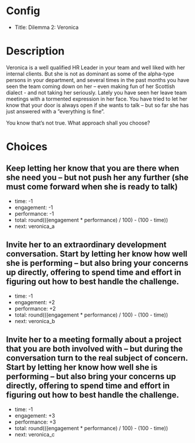 # Config
 - Title: Dilemma 2: Veronica

# Description
Veronica is a well qualified HR Leader in your team and well liked with her internal clients.
But she is not as dominant as some of the alpha-type persons in your department,
and several times in the past months you have seen the team coming down on her – even making fun of her Scottish dialect - and not taking her seriously.
Lately you have seen her leave team meetings with a tormented expression in her face.
You have tried to let her know that your door is always open if she wants to talk – but so far she has just answered with a ”everything is fine”.

You know that’s not true. What approach shall you choose?


# Choices
## Keep letting her know that you are there when she need you – but not push her any further (she must come forward when she is ready to talk)
 - time: -1
 - engagement: -1
 - performance: -1
 - total: round(((engagement * performance) / 100) - (100 - time))
 - next: veronica_a

## Invite her to an extraordinary development conversation. Start by letting her know how well she is performing – but also bring your concerns up directly, offering to spend time and effort in figuring out how to best handle the challenge.
 - time: -1
 - engagement: +2
 - performance: +2
 - total: round(((engagement * performance) / 100) - (100 - time))
 - next: veronica_b

## Invite her to a meeting formally about a project that you are both involved with – but  during the conversation turn to the real subject of concern. Start by letting her know how well she is performing – but also bring your concerns up directly, offering to spend time and effort in figuring out how to best handle the challenge.
 - time: -1
 - engagement: +3
 - performance: +3
 - total: round(((engagement * performance) / 100) - (100 - time))
 - next: veronica_c
